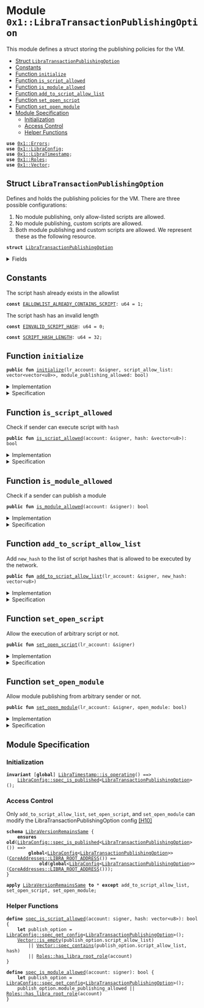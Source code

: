 
<a name="0x1_LibraTransactionPublishingOption"></a>

# Module `0x1::LibraTransactionPublishingOption`

This module defines a struct storing the publishing policies for the VM.


-  [Struct `LibraTransactionPublishingOption`](#0x1_LibraTransactionPublishingOption_LibraTransactionPublishingOption)
-  [Constants](#@Constants_0)
-  [Function `initialize`](#0x1_LibraTransactionPublishingOption_initialize)
-  [Function `is_script_allowed`](#0x1_LibraTransactionPublishingOption_is_script_allowed)
-  [Function `is_module_allowed`](#0x1_LibraTransactionPublishingOption_is_module_allowed)
-  [Function `add_to_script_allow_list`](#0x1_LibraTransactionPublishingOption_add_to_script_allow_list)
-  [Function `set_open_script`](#0x1_LibraTransactionPublishingOption_set_open_script)
-  [Function `set_open_module`](#0x1_LibraTransactionPublishingOption_set_open_module)
-  [Module Specification](#@Module_Specification_1)
    -  [Initialization](#@Initialization_2)
    -  [Access Control](#@Access_Control_3)
    -  [Helper Functions](#@Helper_Functions_4)


<pre><code><b>use</b> <a href="Errors.md#0x1_Errors">0x1::Errors</a>;
<b>use</b> <a href="LibraConfig.md#0x1_LibraConfig">0x1::LibraConfig</a>;
<b>use</b> <a href="LibraTimestamp.md#0x1_LibraTimestamp">0x1::LibraTimestamp</a>;
<b>use</b> <a href="Roles.md#0x1_Roles">0x1::Roles</a>;
<b>use</b> <a href="Vector.md#0x1_Vector">0x1::Vector</a>;
</code></pre>



<a name="0x1_LibraTransactionPublishingOption_LibraTransactionPublishingOption"></a>

## Struct `LibraTransactionPublishingOption`

Defines and holds the publishing policies for the VM. There are three possible configurations:
1. No module publishing, only allow-listed scripts are allowed.
2. No module publishing, custom scripts are allowed.
3. Both module publishing and custom scripts are allowed.
We represent these as the following resource.


<pre><code><b>struct</b> <a href="LibraTransactionPublishingOption.md#0x1_LibraTransactionPublishingOption">LibraTransactionPublishingOption</a>
</code></pre>



<details>
<summary>Fields</summary>


<dl>
<dt>
<code>script_allow_list: vector&lt;vector&lt;u8&gt;&gt;</code>
</dt>
<dd>
 Only script hashes in the following list can be executed by the network. If the vector is empty, no
 limitation would be enforced.
</dd>
<dt>
<code>module_publishing_allowed: bool</code>
</dt>
<dd>
 Anyone can publish new module if this flag is set to true.
</dd>
</dl>


</details>

<a name="@Constants_0"></a>

## Constants


<a name="0x1_LibraTransactionPublishingOption_EALLOWLIST_ALREADY_CONTAINS_SCRIPT"></a>

The script hash already exists in the allowlist


<pre><code><b>const</b> <a href="LibraTransactionPublishingOption.md#0x1_LibraTransactionPublishingOption_EALLOWLIST_ALREADY_CONTAINS_SCRIPT">EALLOWLIST_ALREADY_CONTAINS_SCRIPT</a>: u64 = 1;
</code></pre>



<a name="0x1_LibraTransactionPublishingOption_EINVALID_SCRIPT_HASH"></a>

The script hash has an invalid length


<pre><code><b>const</b> <a href="LibraTransactionPublishingOption.md#0x1_LibraTransactionPublishingOption_EINVALID_SCRIPT_HASH">EINVALID_SCRIPT_HASH</a>: u64 = 0;
</code></pre>



<a name="0x1_LibraTransactionPublishingOption_SCRIPT_HASH_LENGTH"></a>



<pre><code><b>const</b> <a href="LibraTransactionPublishingOption.md#0x1_LibraTransactionPublishingOption_SCRIPT_HASH_LENGTH">SCRIPT_HASH_LENGTH</a>: u64 = 32;
</code></pre>



<a name="0x1_LibraTransactionPublishingOption_initialize"></a>

## Function `initialize`



<pre><code><b>public</b> <b>fun</b> <a href="LibraTransactionPublishingOption.md#0x1_LibraTransactionPublishingOption_initialize">initialize</a>(lr_account: &signer, script_allow_list: vector&lt;vector&lt;u8&gt;&gt;, module_publishing_allowed: bool)
</code></pre>



<details>
<summary>Implementation</summary>


<pre><code><b>public</b> <b>fun</b> <a href="LibraTransactionPublishingOption.md#0x1_LibraTransactionPublishingOption_initialize">initialize</a>(
    lr_account: &signer,
    script_allow_list: vector&lt;vector&lt;u8&gt;&gt;,
    module_publishing_allowed: bool,
) {
    <a href="LibraTimestamp.md#0x1_LibraTimestamp_assert_genesis">LibraTimestamp::assert_genesis</a>();
    <a href="Roles.md#0x1_Roles_assert_libra_root">Roles::assert_libra_root</a>(lr_account);

    <a href="LibraConfig.md#0x1_LibraConfig_publish_new_config">LibraConfig::publish_new_config</a>(
        lr_account,
        <a href="LibraTransactionPublishingOption.md#0x1_LibraTransactionPublishingOption">LibraTransactionPublishingOption</a> {
            script_allow_list, module_publishing_allowed
        }
    );
}
</code></pre>



</details>

<details>
<summary>Specification</summary>


Must abort if the signer does not have the LibraRoot role [[H10]][PERMISSION].


<pre><code><b>include</b> <a href="Roles.md#0x1_Roles_AbortsIfNotLibraRoot">Roles::AbortsIfNotLibraRoot</a>{account: lr_account};
<b>include</b> <a href="LibraTimestamp.md#0x1_LibraTimestamp_AbortsIfNotGenesis">LibraTimestamp::AbortsIfNotGenesis</a>;
<b>include</b> <a href="LibraConfig.md#0x1_LibraConfig_PublishNewConfigAbortsIf">LibraConfig::PublishNewConfigAbortsIf</a>&lt;<a href="LibraTransactionPublishingOption.md#0x1_LibraTransactionPublishingOption">LibraTransactionPublishingOption</a>&gt;;
<b>include</b> <a href="LibraConfig.md#0x1_LibraConfig_PublishNewConfigEnsures">LibraConfig::PublishNewConfigEnsures</a>&lt;<a href="LibraTransactionPublishingOption.md#0x1_LibraTransactionPublishingOption">LibraTransactionPublishingOption</a>&gt; {
    payload: <a href="LibraTransactionPublishingOption.md#0x1_LibraTransactionPublishingOption">LibraTransactionPublishingOption</a> {
        script_allow_list, module_publishing_allowed
    }};
</code></pre>



</details>

<a name="0x1_LibraTransactionPublishingOption_is_script_allowed"></a>

## Function `is_script_allowed`

Check if sender can execute script with <code>hash</code>


<pre><code><b>public</b> <b>fun</b> <a href="LibraTransactionPublishingOption.md#0x1_LibraTransactionPublishingOption_is_script_allowed">is_script_allowed</a>(account: &signer, hash: &vector&lt;u8&gt;): bool
</code></pre>



<details>
<summary>Implementation</summary>


<pre><code><b>public</b> <b>fun</b> <a href="LibraTransactionPublishingOption.md#0x1_LibraTransactionPublishingOption_is_script_allowed">is_script_allowed</a>(account: &signer, hash: &vector&lt;u8&gt;): bool {
    <b>let</b> publish_option = <a href="LibraConfig.md#0x1_LibraConfig_get">LibraConfig::get</a>&lt;<a href="LibraTransactionPublishingOption.md#0x1_LibraTransactionPublishingOption">LibraTransactionPublishingOption</a>&gt;();

    <a href="Vector.md#0x1_Vector_is_empty">Vector::is_empty</a>(&publish_option.script_allow_list)
        || <a href="Vector.md#0x1_Vector_contains">Vector::contains</a>(&publish_option.script_allow_list, hash)
        || <a href="Roles.md#0x1_Roles_has_libra_root_role">Roles::has_libra_root_role</a>(account)
}
</code></pre>



</details>

<details>
<summary>Specification</summary>



<pre><code><b>include</b> <a href="LibraTransactionPublishingOption.md#0x1_LibraTransactionPublishingOption_AbortsIfNoTransactionPublishingOption">AbortsIfNoTransactionPublishingOption</a>;
</code></pre>




<a name="0x1_LibraTransactionPublishingOption_AbortsIfNoTransactionPublishingOption"></a>


<pre><code><b>schema</b> <a href="LibraTransactionPublishingOption.md#0x1_LibraTransactionPublishingOption_AbortsIfNoTransactionPublishingOption">AbortsIfNoTransactionPublishingOption</a> {
    <b>include</b> <a href="LibraTimestamp.md#0x1_LibraTimestamp_is_genesis">LibraTimestamp::is_genesis</a>() ==&gt; <a href="LibraConfig.md#0x1_LibraConfig_AbortsIfNotPublished">LibraConfig::AbortsIfNotPublished</a>&lt;<a href="LibraTransactionPublishingOption.md#0x1_LibraTransactionPublishingOption">LibraTransactionPublishingOption</a>&gt;{};
}
</code></pre>



</details>

<a name="0x1_LibraTransactionPublishingOption_is_module_allowed"></a>

## Function `is_module_allowed`

Check if a sender can publish a module


<pre><code><b>public</b> <b>fun</b> <a href="LibraTransactionPublishingOption.md#0x1_LibraTransactionPublishingOption_is_module_allowed">is_module_allowed</a>(account: &signer): bool
</code></pre>



<details>
<summary>Implementation</summary>


<pre><code><b>public</b> <b>fun</b> <a href="LibraTransactionPublishingOption.md#0x1_LibraTransactionPublishingOption_is_module_allowed">is_module_allowed</a>(account: &signer): bool {
    <b>let</b> publish_option = <a href="LibraConfig.md#0x1_LibraConfig_get">LibraConfig::get</a>&lt;<a href="LibraTransactionPublishingOption.md#0x1_LibraTransactionPublishingOption">LibraTransactionPublishingOption</a>&gt;();

    publish_option.module_publishing_allowed || <a href="Roles.md#0x1_Roles_has_libra_root_role">Roles::has_libra_root_role</a>(account)
}
</code></pre>



</details>

<details>
<summary>Specification</summary>



<pre><code><b>include</b> <a href="LibraTransactionPublishingOption.md#0x1_LibraTransactionPublishingOption_AbortsIfNoTransactionPublishingOption">AbortsIfNoTransactionPublishingOption</a>;
</code></pre>



</details>

<a name="0x1_LibraTransactionPublishingOption_add_to_script_allow_list"></a>

## Function `add_to_script_allow_list`

Add <code>new_hash</code> to the list of script hashes that is allowed to be executed by the network.


<pre><code><b>public</b> <b>fun</b> <a href="LibraTransactionPublishingOption.md#0x1_LibraTransactionPublishingOption_add_to_script_allow_list">add_to_script_allow_list</a>(lr_account: &signer, new_hash: vector&lt;u8&gt;)
</code></pre>



<details>
<summary>Implementation</summary>


<pre><code><b>public</b> <b>fun</b> <a href="LibraTransactionPublishingOption.md#0x1_LibraTransactionPublishingOption_add_to_script_allow_list">add_to_script_allow_list</a>(lr_account: &signer, new_hash: vector&lt;u8&gt;) {
    <a href="Roles.md#0x1_Roles_assert_libra_root">Roles::assert_libra_root</a>(lr_account);

    <b>assert</b>(<a href="Vector.md#0x1_Vector_length">Vector::length</a>(&new_hash) == <a href="LibraTransactionPublishingOption.md#0x1_LibraTransactionPublishingOption_SCRIPT_HASH_LENGTH">SCRIPT_HASH_LENGTH</a>, <a href="Errors.md#0x1_Errors_invalid_argument">Errors::invalid_argument</a>(<a href="LibraTransactionPublishingOption.md#0x1_LibraTransactionPublishingOption_EINVALID_SCRIPT_HASH">EINVALID_SCRIPT_HASH</a>));

    <b>let</b> publish_option = <a href="LibraConfig.md#0x1_LibraConfig_get">LibraConfig::get</a>&lt;<a href="LibraTransactionPublishingOption.md#0x1_LibraTransactionPublishingOption">LibraTransactionPublishingOption</a>&gt;();
    <b>if</b> (<a href="Vector.md#0x1_Vector_contains">Vector::contains</a>(&publish_option.script_allow_list, &new_hash)) {
          <b>abort</b> <a href="Errors.md#0x1_Errors_invalid_argument">Errors::invalid_argument</a>(<a href="LibraTransactionPublishingOption.md#0x1_LibraTransactionPublishingOption_EALLOWLIST_ALREADY_CONTAINS_SCRIPT">EALLOWLIST_ALREADY_CONTAINS_SCRIPT</a>)
    };
    <a href="Vector.md#0x1_Vector_push_back">Vector::push_back</a>(&<b>mut</b> publish_option.script_allow_list, new_hash);

    <a href="LibraConfig.md#0x1_LibraConfig_set">LibraConfig::set</a>&lt;<a href="LibraTransactionPublishingOption.md#0x1_LibraTransactionPublishingOption">LibraTransactionPublishingOption</a>&gt;(lr_account, publish_option);
}
</code></pre>



</details>

<details>
<summary>Specification</summary>


Must abort if the signer does not have the LibraRoot role [[H10]][PERMISSION].


<pre><code><b>include</b> <a href="Roles.md#0x1_Roles_AbortsIfNotLibraRoot">Roles::AbortsIfNotLibraRoot</a>{account: lr_account};
<a name="0x1_LibraTransactionPublishingOption_allow_list$8"></a>
<b>let</b> allow_list = <a href="LibraConfig.md#0x1_LibraConfig_get">LibraConfig::get</a>&lt;<a href="LibraTransactionPublishingOption.md#0x1_LibraTransactionPublishingOption">LibraTransactionPublishingOption</a>&gt;().script_allow_list;
<b>aborts_if</b> <a href="Vector.md#0x1_Vector_length">Vector::length</a>(new_hash) != <a href="LibraTransactionPublishingOption.md#0x1_LibraTransactionPublishingOption_SCRIPT_HASH_LENGTH">SCRIPT_HASH_LENGTH</a> <b>with</b> <a href="Errors.md#0x1_Errors_INVALID_ARGUMENT">Errors::INVALID_ARGUMENT</a>;
<b>aborts_if</b> <a href="Vector.md#0x1_Vector_spec_contains">Vector::spec_contains</a>(allow_list, new_hash) <b>with</b> <a href="Errors.md#0x1_Errors_INVALID_ARGUMENT">Errors::INVALID_ARGUMENT</a>;
<b>include</b> <a href="LibraConfig.md#0x1_LibraConfig_AbortsIfNotPublished">LibraConfig::AbortsIfNotPublished</a>&lt;<a href="LibraTransactionPublishingOption.md#0x1_LibraTransactionPublishingOption">LibraTransactionPublishingOption</a>&gt;;
<b>include</b> <a href="LibraConfig.md#0x1_LibraConfig_SetAbortsIf">LibraConfig::SetAbortsIf</a>&lt;<a href="LibraTransactionPublishingOption.md#0x1_LibraTransactionPublishingOption">LibraTransactionPublishingOption</a>&gt;{account: lr_account};
</code></pre>



</details>

<a name="0x1_LibraTransactionPublishingOption_set_open_script"></a>

## Function `set_open_script`

Allow the execution of arbitrary script or not.


<pre><code><b>public</b> <b>fun</b> <a href="LibraTransactionPublishingOption.md#0x1_LibraTransactionPublishingOption_set_open_script">set_open_script</a>(lr_account: &signer)
</code></pre>



<details>
<summary>Implementation</summary>


<pre><code><b>public</b> <b>fun</b> <a href="LibraTransactionPublishingOption.md#0x1_LibraTransactionPublishingOption_set_open_script">set_open_script</a>(lr_account: &signer) {
    <a href="Roles.md#0x1_Roles_assert_libra_root">Roles::assert_libra_root</a>(lr_account);
    <b>let</b> publish_option = <a href="LibraConfig.md#0x1_LibraConfig_get">LibraConfig::get</a>&lt;<a href="LibraTransactionPublishingOption.md#0x1_LibraTransactionPublishingOption">LibraTransactionPublishingOption</a>&gt;();

    publish_option.script_allow_list = <a href="Vector.md#0x1_Vector_empty">Vector::empty</a>();
    <a href="LibraConfig.md#0x1_LibraConfig_set">LibraConfig::set</a>&lt;<a href="LibraTransactionPublishingOption.md#0x1_LibraTransactionPublishingOption">LibraTransactionPublishingOption</a>&gt;(lr_account, publish_option);
}
</code></pre>



</details>

<details>
<summary>Specification</summary>


Must abort if the signer does not have the LibraRoot role [[H10]][PERMISSION].


<pre><code><b>include</b> <a href="Roles.md#0x1_Roles_AbortsIfNotLibraRoot">Roles::AbortsIfNotLibraRoot</a>{account: lr_account};
<b>include</b> <a href="LibraConfig.md#0x1_LibraConfig_AbortsIfNotPublished">LibraConfig::AbortsIfNotPublished</a>&lt;<a href="LibraTransactionPublishingOption.md#0x1_LibraTransactionPublishingOption">LibraTransactionPublishingOption</a>&gt;;
<b>include</b> <a href="LibraConfig.md#0x1_LibraConfig_SetAbortsIf">LibraConfig::SetAbortsIf</a>&lt;<a href="LibraTransactionPublishingOption.md#0x1_LibraTransactionPublishingOption">LibraTransactionPublishingOption</a>&gt;{account: lr_account};
</code></pre>



</details>

<a name="0x1_LibraTransactionPublishingOption_set_open_module"></a>

## Function `set_open_module`

Allow module publishing from arbitrary sender or not.


<pre><code><b>public</b> <b>fun</b> <a href="LibraTransactionPublishingOption.md#0x1_LibraTransactionPublishingOption_set_open_module">set_open_module</a>(lr_account: &signer, open_module: bool)
</code></pre>



<details>
<summary>Implementation</summary>


<pre><code><b>public</b> <b>fun</b> <a href="LibraTransactionPublishingOption.md#0x1_LibraTransactionPublishingOption_set_open_module">set_open_module</a>(lr_account: &signer, open_module: bool) {
    <a href="Roles.md#0x1_Roles_assert_libra_root">Roles::assert_libra_root</a>(lr_account);

    <b>let</b> publish_option = <a href="LibraConfig.md#0x1_LibraConfig_get">LibraConfig::get</a>&lt;<a href="LibraTransactionPublishingOption.md#0x1_LibraTransactionPublishingOption">LibraTransactionPublishingOption</a>&gt;();

    publish_option.module_publishing_allowed = open_module;
    <a href="LibraConfig.md#0x1_LibraConfig_set">LibraConfig::set</a>&lt;<a href="LibraTransactionPublishingOption.md#0x1_LibraTransactionPublishingOption">LibraTransactionPublishingOption</a>&gt;(lr_account, publish_option);
}
</code></pre>



</details>

<details>
<summary>Specification</summary>


Must abort if the signer does not have the LibraRoot role [[H10]][PERMISSION].


<pre><code><b>include</b> <a href="Roles.md#0x1_Roles_AbortsIfNotLibraRoot">Roles::AbortsIfNotLibraRoot</a>{account: lr_account};
<b>include</b> <a href="LibraConfig.md#0x1_LibraConfig_AbortsIfNotPublished">LibraConfig::AbortsIfNotPublished</a>&lt;<a href="LibraTransactionPublishingOption.md#0x1_LibraTransactionPublishingOption">LibraTransactionPublishingOption</a>&gt;;
<b>include</b> <a href="LibraConfig.md#0x1_LibraConfig_SetAbortsIf">LibraConfig::SetAbortsIf</a>&lt;<a href="LibraTransactionPublishingOption.md#0x1_LibraTransactionPublishingOption">LibraTransactionPublishingOption</a>&gt;{account: lr_account};
</code></pre>



</details>

<a name="@Module_Specification_1"></a>

## Module Specification



<a name="@Initialization_2"></a>

### Initialization



<pre><code><b>invariant</b> [<b>global</b>] <a href="LibraTimestamp.md#0x1_LibraTimestamp_is_operating">LibraTimestamp::is_operating</a>() ==&gt;
    <a href="LibraConfig.md#0x1_LibraConfig_spec_is_published">LibraConfig::spec_is_published</a>&lt;<a href="LibraTransactionPublishingOption.md#0x1_LibraTransactionPublishingOption">LibraTransactionPublishingOption</a>&gt;();
</code></pre>



<a name="@Access_Control_3"></a>

### Access Control

Only <code>add_to_script_allow_list</code>, <code>set_open_script</code>, and <code>set_open_module</code> can modify the
LibraTransactionPublishingOption config [[H10]][PERMISSION]


<a name="0x1_LibraTransactionPublishingOption_LibraVersionRemainsSame"></a>


<pre><code><b>schema</b> <a href="LibraTransactionPublishingOption.md#0x1_LibraTransactionPublishingOption_LibraVersionRemainsSame">LibraVersionRemainsSame</a> {
    <b>ensures</b> <b>old</b>(<a href="LibraConfig.md#0x1_LibraConfig_spec_is_published">LibraConfig::spec_is_published</a>&lt;<a href="LibraTransactionPublishingOption.md#0x1_LibraTransactionPublishingOption">LibraTransactionPublishingOption</a>&gt;()) ==&gt;
        <b>global</b>&lt;<a href="LibraConfig.md#0x1_LibraConfig">LibraConfig</a>&lt;<a href="LibraTransactionPublishingOption.md#0x1_LibraTransactionPublishingOption">LibraTransactionPublishingOption</a>&gt;&gt;(<a href="CoreAddresses.md#0x1_CoreAddresses_LIBRA_ROOT_ADDRESS">CoreAddresses::LIBRA_ROOT_ADDRESS</a>()) ==
            <b>old</b>(<b>global</b>&lt;<a href="LibraConfig.md#0x1_LibraConfig">LibraConfig</a>&lt;<a href="LibraTransactionPublishingOption.md#0x1_LibraTransactionPublishingOption">LibraTransactionPublishingOption</a>&gt;&gt;(<a href="CoreAddresses.md#0x1_CoreAddresses_LIBRA_ROOT_ADDRESS">CoreAddresses::LIBRA_ROOT_ADDRESS</a>()));
}
</code></pre>




<pre><code><b>apply</b> <a href="LibraTransactionPublishingOption.md#0x1_LibraTransactionPublishingOption_LibraVersionRemainsSame">LibraVersionRemainsSame</a> <b>to</b> * <b>except</b> add_to_script_allow_list, set_open_script, set_open_module;
</code></pre>



<a name="@Helper_Functions_4"></a>

### Helper Functions



<a name="0x1_LibraTransactionPublishingOption_spec_is_script_allowed"></a>


<pre><code><b>define</b> <a href="LibraTransactionPublishingOption.md#0x1_LibraTransactionPublishingOption_spec_is_script_allowed">spec_is_script_allowed</a>(account: signer, hash: vector&lt;u8&gt;): bool {
    <b>let</b> publish_option = <a href="LibraConfig.md#0x1_LibraConfig_spec_get_config">LibraConfig::spec_get_config</a>&lt;<a href="LibraTransactionPublishingOption.md#0x1_LibraTransactionPublishingOption">LibraTransactionPublishingOption</a>&gt;();
    <a href="Vector.md#0x1_Vector_is_empty">Vector::is_empty</a>(publish_option.script_allow_list)
        || <a href="Vector.md#0x1_Vector_spec_contains">Vector::spec_contains</a>(publish_option.script_allow_list, hash)
        || <a href="Roles.md#0x1_Roles_has_libra_root_role">Roles::has_libra_root_role</a>(account)
}
<a name="0x1_LibraTransactionPublishingOption_spec_is_module_allowed"></a>
<b>define</b> <a href="LibraTransactionPublishingOption.md#0x1_LibraTransactionPublishingOption_spec_is_module_allowed">spec_is_module_allowed</a>(account: signer): bool {
    <b>let</b> publish_option = <a href="LibraConfig.md#0x1_LibraConfig_spec_get_config">LibraConfig::spec_get_config</a>&lt;<a href="LibraTransactionPublishingOption.md#0x1_LibraTransactionPublishingOption">LibraTransactionPublishingOption</a>&gt;();
    publish_option.module_publishing_allowed || <a href="Roles.md#0x1_Roles_has_libra_root_role">Roles::has_libra_root_role</a>(account)
}
</code></pre>


[//]: # ("File containing references which can be used from documentation")
[ACCESS_CONTROL]: https://github.com/libra/libra/blob/master/language/move-prover/doc/user/access-control.md
[ROLE]: https://github.com/libra/libra/blob/master/language/move-prover/doc/user/access-control.md#roles
[PERMISSION]: https://github.com/libra/libra/blob/master/language/move-prover/doc/user/access-control.md#permissions
